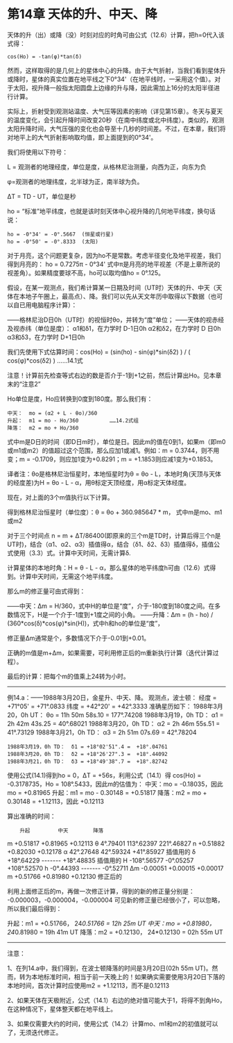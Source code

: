 # 第14章 天体的升、中天、降


  天体的升（出）或降（没）时刻对应的时角可由公式（12.6）计算，把h=0代入该式得：

    cos(Ho) = -tan(φ)*tan(δ)

  然而，这样取得的是几何上的星体中心的升降。由于大气折射，当我们看到星体升或降时，星体的真实位置在地平线之下0°34'（在地平线时，一采用这个值）。对于太阳，视升降一般指太阳圆盘上边缘的升与降，因此需加上16分的太阳半径进行计算。

  实际上，折射受到观测站温度、大气压等因素的影响（详见第15章）。冬天与夏天的温度变化，会引起升降时间改变20秒（在南中纬度或北中纬度）。类似的，观测太阳升降时间，大气压强的变化也会导至十几秒的时间差。不过，在本章，我们将对地平上的大气折射影响取均值，即上面提到的0°34'。

  我们将使用以下符号：

  L = 观测者的地理经度，单位是度，从格林尼治测量，向西为正，向东为负

  φ=观测者的地理纬度，北半球为正，南半球为负。

  ΔT = TD - UT，单位是秒

  ho = “标准”地平纬度，也就是该时刻天体中心视升降的几何地平纬度，换句话说：

    ho = -0°34' = -0°.5667  (恒星或行星)
    ho = -0°50' = -0°.8333  (太阳)
  对于月亮，这个问题更复杂，因为ho不是常数。考虑半径变化及地平视差，我们得到月亮的：
    ho = 0.7275π - 0°34'
  式中π是月亮的地平视差（不是上章所说的视差角）。如果精度要球不高，ho可以取均值ho = 0°.125。

  假设，在某一观测点，我们希计算某一日期及时间（UT时）天体的升、中天（天体在本地子午圈上，最高点）、降。我们可以先从天文年历中取得以下数据（也可以自已用电脑程序计算）：

  ——格林尼治D日0h（UT时）的视恒时θo，并转为“度”单位；
  ——天体的视赤经及视赤纬（单位是度）：
    α1和δ1，在力学时 D-1日0h
    α2和δ2，在力学时 D  日0h
    α3和δ3，在力学时 D+1日0h

  我们先使用下式估算时间：cos(Ho) = (sin(ho) - sin(φ)*sin(δ2) ) / ( cos(φ)*cos(δ2) )    ……14.1式

  注意！计算前先检查等式右边的数是否介于-1到+1之前，然后计算出Ho。见本章末的“注意2”

  Ho单位是度，Ho应转换到0度到180度。那么我们有：

    中天：  mo = (α2 + L - θo)/360
    升起：  m1 = mo - Ho/360          ……14.2式组
    降落：  m2 = mo + Ho/360

  式中m是D日的时间（即D日m时），单位是日。因此m的值在0到1，如果m（即m0或m1或m2）的值超过这个范围，那么应加1或减1。例如：m = 0.3744，则不用变；m = -0.1709，则应加1变为+0.8291；m = +1.1853则应减1变为+0.1853。

  译者注：θo是格林尼治恒星时，本地恒星时为θ = θo - L，本地时角(天顶与天体的经度差)为H = θo - L - α，用θ标定天顶经度，用α标定天体经度。

  现在，对上面的3个m值执行以下计算。

  得到格林尼治恒星时（单位度）：θ = θo + 360.985647 * m，  式中m是mo、m1或m2

  对于三个时间点 n = m + ΔT/86400(即原来的三个m是TD时，计算后得三个n是UT时)，结合（α1、α2、α3）插值得α，结合（δ1、δ2、δ3）插值得δ，插值公式使用（3.3）式。计算中天时间，无需计算δ.

  计算星体的本地时角：H = θ - L - α，那么星体的地平纬度h可由（12.6）式得到。计算中天时间，无需这个地平纬度。

  那么m的修正量可由式得到：

  ——中天：Δm = H/360，式中H的单位是“度”，介于-180度到180度之间。在多数情况下，H是一个介于-1度到+1度之间的小角。
  ——升降：Δm = (h - ho) / (360*cos(δ)*cos(φ)*sin(H))，式中h和ho的单位是“度”，

  修正量Δm通常是个，多数情况下介于-0.01到+0.01。

  正确的m值是m+Δm，如果需要，可利用修正后的m重新执行计算（迭代计算过程）。

  最后的计算：把每个m的值乘上24转为小时。

---------------------------------

例14.a：——1988年3月20日，金星升、中天、降。
        观测点，波士顿：
          经度 = +71°05' = +71°.0833
          纬度 = +42°20' = +42°.3333
        准确星历如下：
    1988年3月20，0h UT：  θo = 11h 50m 58s.10 = 177°.74208
    1988年3月19，0h TD：  α1 =  2h 42m 43s.25 =  40°.68021
    1988年3月20，0h TD：  α2 =  2h 46m 55s.51 =  41°.73129
    1988年3月21，0h TD：  α3 =  2h 51m 07s.69 =  42°.78204

    1988年3月19，0h TD：  δ1 = +18°02'51".4 =  +18°.04761
    1988年3月20，0h TD：  δ2 = +18°26'27".3 =  +18°.44092
    1988年3月21，0h TD：  δ3 = +18°49'38".7 =  +18°.82742

  使用公式(14.1)得到ho = 0，ΔT = +56s，利用公式（14.1）得
    cos(Ho) = -0.3178735，Ho = 108°.5433，因此m的估值为：
  中天：mo = -0.18035，因此 mo = +0.81965
  升起：m1 = mo - 0.30148 = +0.51817
  降落：m2 = mo + 0.30148 = +1.12113，因此 +0.12113

  算出准确的时间：

        升起         中天        降落
m      +0.51817     +0.81965    +0.12113
θ     4°.79401     113°.62397  221°.46827
n      +0.51882     +0.82030    +0.12178
α     42°.27648    42°.59324   +41°.85927   插值用的
δ     +18°.64229   -------     +18°.48835   插值用的
H      -108°.56577  -0°.05257   +108°.52570
h      -0°.44393    -------     -0°.52711
Δm    -0.00051     +0.00015    +0.00017
m      +0.51766     +0.81980    +0.12130    修正后的

  利用上面修正后的m，再做一次修正计算，得到的新的修正量分别是：
    -0.000003，-0.000004，-0.000004
  可见新的修正量已经很小了，可以忽略，所以我们最后得到：

  升起：m1 = +0.51766，  24*0.51766 = 12h 25m UT
  中天：mo = +0.81980，  24*0.81980 = 19h 41m UT
  降落：m2 = +0.12130，  24*0.12130 = 02h 55m UT

---------------------------------------------------

注意：

1、在列14.a中，我们得到，在波士顿降落的时间是3月20日(02h 55m UT)。然而，转为本地标准时间，相当于前一天晚上的！如果确实需要使用3月20日下落的本地时间，首次计算时应使用m2 = +1.12113，而不是0.12113

2、如果天体在天极附近，公式（14.1）右边的绝对值可能大于1，将得不到角Ho，在这种情况下，星体整天都在地平线上。

3、如果仅需要大约的时间，使用公式（14.2）计算mo、m1和m2的初值就可以了，无须迭代修正。

　

　

　

　

　

　

　

　

　

　
